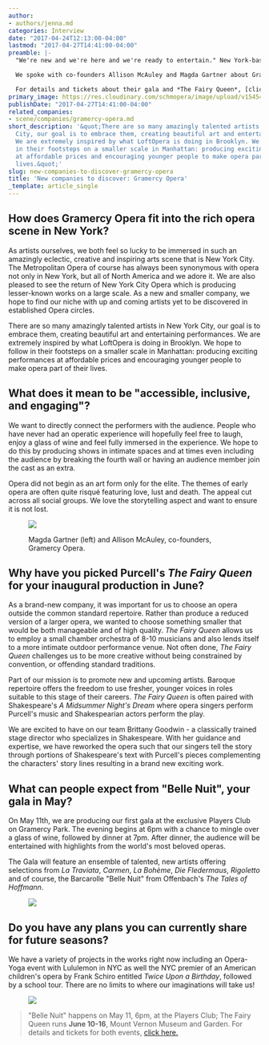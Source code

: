 ```yaml
---
author:
- authors/jenna.md
categories: Interview
date: "2017-04-24T12:13:00-04:00"
lastmod: "2017-04-27T14:41:00-04:00"
preamble: |-
  "We're new and we're here and we're ready to entertain." New York-based [Gramercy Opera](/scene/companies/gramercy-opera/) is kicking off its inaugural season in style, starting with their upcoming gala, "Belle Nuit" on **May 11**. The next month, they present Purcell's *The Fairy Queen*, re-imagined by Shakespeare specialist and stage director Brittany Goodwin, **June 10-16** at the Upper East Side's Mount Vernon Museum and Garden.

  We spoke with co-founders Allison McAuley and Magda Gartner about Gramercy Opera's layered mission, and what's on the line-up for "Belle Nuit".

  For details and tickets about their gala and *The Fairy Queen*, [click here.](http://www.gramercyopera.com/upcoming.html)
primary_image: https://res.cloudinary.com/schmopera/image/upload/v1545409169/media/webhook-uploads/1493076982299/2017-04-24---Square---Poster_FairyQueen.jpg.jpg
publishDate: "2017-04-27T14:41:00-04:00"
related_companies:
- scene/companies/gramercy-opera.md
short_description: '&quot;There are so many amazingly talented artists in New York
  City, our goal is to embrace them, creating beautiful art and entertaining performances.
  We are extremely inspired by what LoftOpera is doing in Brooklyn. We hope to follow
  in their footsteps on a smaller scale in Manhattan: producing exciting performances
  at affordable prices and encouraging younger people to make opera part of their
  lives.&quot;'
slug: new-companies-to-discover-gramercy-opera
title: 'New companies to discover: Gramercy Opera'
_template: article_single
---
```


## How does Gramercy Opera fit into the rich opera scene in New York?

As artists ourselves, we both feel so lucky to be immersed in such an amazingly eclectic, creative and inspiring arts scene that is New York City. The Metropolitan Opera of course has always been synonymous with opera not only in New York, but all of North America and we adore it. We are also pleased to see the return of New York City Opera which is producing lesser-known works on a large scale. As a new and smaller company, we hope to find our niche with up and coming artists yet to be discovered in established Opera circles.

There are so many amazingly talented artists in New York City, our goal is to embrace them, creating beautiful art and entertaining performances. We are extremely inspired by what LoftOpera is doing in Brooklyn. We hope to follow in their footsteps on a smaller scale in Manhattan: producing exciting performances at affordable prices and encouraging younger people to make opera part of their lives.

## What does it mean to be "accessible, inclusive, and engaging"?

We want to directly connect the performers with the audience. People who have never had an operatic experience will hopefully feel free to laugh, enjoy a glass of wine and feel fully immersed in the experience. We hope to do this by producing shows in intimate spaces and at times even including the audience by breaking the fourth wall or having an audience member join the cast as an extra.

Opera did not begin as an art form only for the elite. The themes of early opera are often quite risqué featuring love, lust and death. The appeal cut across all social groups. We love the storytelling aspect and want to ensure it is not lost.

<figure data-type="image">

![](https://res.cloudinary.com/schmopera/image/upload/v1545409169/media/webhook-uploads/1493077035941/2017-04-24---Gramercy-Opera.jpg.jpg)

<figcaption>Magda Gartner (left) and Allison McAuley, co-founders, Gramercy Opera.</figcaption>
</figure>

## Why have you picked Purcell's *The Fairy Queen* for your inaugural production in June?

As a brand-new company, it was important for us to choose an opera outside the common standard repertoire. Rather than produce a reduced version of a larger opera, we wanted to choose something smaller that would be both manageable and of high quality. *The Fairy Queen* allows us to employ a small chamber orchestra of 8-10 musicians and also lends itself to a more intimate outdoor performance venue. Not often done, *The Fairy Queen* challenges us to be more creative without being constrained by convention, or offending standard traditions.

Part of our mission is to promote new and upcoming artists. Baroque repertoire offers the freedom to use fresher, younger voices in roles suitable to this stage of their careers. *The Fairy Queen* is often paired with Shakespeare's *A Midsummer Night's Dream* where opera singers perform Purcell's music and Shakespearian actors perform the play. 

We are excited to have on our team Brittany Goodwin - a classically trained stage director who specializes in Shakespeare. With her guidance and expertise, we have reworked the opera such that our singers tell the story through portions of Shakespeare's text with Purcell's pieces complementing the characters' story lines resulting in a brand new exciting work.

## What can people expect from "Belle Nuit", your gala in May?

On May 11th, we are producing our first gala at the exclusive Players Club on Gramercy Park. The evening begins at 6pm with a chance to mingle over a glass of wine, followed by dinner at 7pm. After dinner, the audience will be entertained with highlights from the world's most beloved operas.

The Gala will feature an ensemble of talented, new artists offering selections from *La Traviata*, *Carmen*, *La Bohème*, *Die Fledermaus*, *Rigoletto* and of course, the Barcarolle "Belle Nuit" from Offenbach's *The Tales of Hoffmann*.

<figure data-type="image">

![](https://res.cloudinary.com/schmopera/image/upload/v1545409169/media/webhook-uploads/1493077050912/2017-04-24---Poster_NoCrops.jpg.jpg)

<figcaption></figcaption>
</figure>

## Do you have any plans you can currently share for future seasons?

We have a variety of projects in the works right now including an Opera-Yoga event with Lululemon in NYC as well the NYC premier of an American children's opera by Frank Schiro entitled *Twice Upon a Birthday*, followed by a school tour. There are no limits to where our imaginations will take us!

<figure data-type="image">

![](https://res.cloudinary.com/schmopera/image/upload/v1545409169/media/webhook-uploads/1493077062680/2017-04-24---Poster_FairyQueen.jpg.jpg)

<figcaption></figcaption>
</figure>

>"Belle Nuit" happens on May 11, 6pm, at the Players Club; The Fairy Queen runs **June 10-16**, Mount Vernon Museum and Garden. For details and tickets for both events, [click here.](http://www.gramercyopera.com/upcoming.html)
